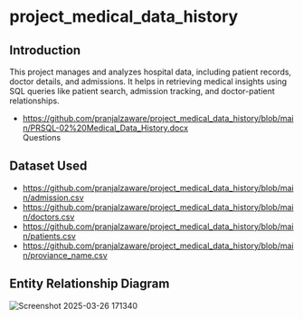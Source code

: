 # project_medical_data_history

## Introduction
This project manages and analyzes hospital data, including patient records, doctor details, and admissions. It helps in retrieving medical insights using SQL queries like patient search, admission tracking, and doctor-patient relationships.

-  <a> https://github.com/pranjalzaware/project_medical_data_history/blob/main/PRSQL-02%20Medical_Data_History.docx</a><br>Questions</br>

## Dataset Used
- https://github.com/pranjalzaware/project_medical_data_history/blob/main/admission.csv
- https://github.com/pranjalzaware/project_medical_data_history/blob/main/doctors.csv
- https://github.com/pranjalzaware/project_medical_data_history/blob/main/patients.csv
- https://github.com/pranjalzaware/project_medical_data_history/blob/main/proviance_name.csv



## Entity Relationship Diagram
![Screenshot 2025-03-26 171340](https://github.com/user-attachments/assets/854fd904-5802-4885-85fb-939aebcd57c7)
